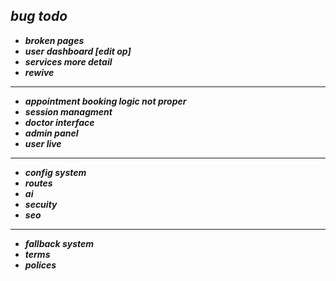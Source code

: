 ## ***bug todo***
- ***broken pages*** 
- ***user dashboard [edit op]***
- ***services more detail***
- ***rewive***
***
- ***appointment booking logic not proper*** 
- ***session managment***
- ***doctor interface*** 
- ***admin panel*** 
- ***user live*** 
***
- ***config system*** 
- ***routes***
- ***ai***
- ***secuity*** 
- ***seo*** 
***
- ***fallback system***
- ***terms*** 
- ***polices*** 

